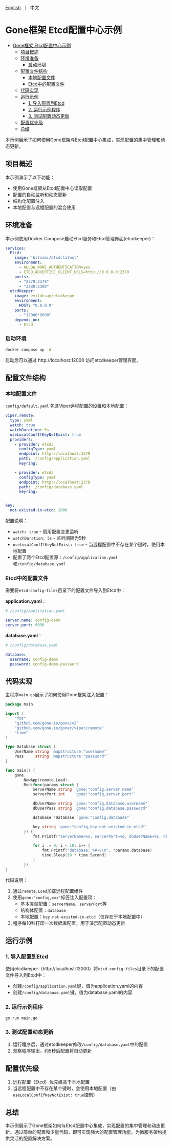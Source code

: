 [//]: # (desc: Etcd配置中心示例)

<p>
    <a href="README.md">English</a>&nbsp ｜&nbsp 中文
</p>

# Gone框架 Etcd配置中心示例

- [Gone框架 Etcd配置中心示例](#gone框架-etcd配置中心示例)
  - [项目概述](#项目概述)
  - [环境准备](#环境准备)
    - [启动环境](#启动环境)
  - [配置文件结构](#配置文件结构)
    - [本地配置文件](#本地配置文件)
    - [Etcd中的配置文件](#etcd中的配置文件)
  - [代码实现](#代码实现)
  - [运行示例](#运行示例)
    - [1. 导入配置到Etcd](#1-导入配置到etcd)
    - [2. 运行示例程序](#2-运行示例程序)
    - [3. 测试配置动态更新](#3-测试配置动态更新)
  - [配置优先级](#配置优先级)
  - [总结](#总结)


本示例展示了如何使用Gone框架与Etcd配置中心集成，实现配置的集中管理和动态更新。

## 项目概述

本示例演示了以下功能：

- 使用Gone框架从Etcd配置中心读取配置
- 配置的自动监听和动态更新
- 结构化配置注入
- 本地配置与远程配置的混合使用

## 环境准备

本示例使用Docker Compose启动Etcd服务和Etcd管理界面(etcdkeeper)：

```yaml
services:
  Etcd:
    image: 'bitnami/etcd:latest'
    environment:
      - ALLOW_NONE_AUTHENTICATION=yes
      - ETCD_ADVERTISE_CLIENT_URLS=http://0.0.0.0:2379
    ports:
      - "2379:2379"
      - "2380:2380"
  etcdKeeper:
    image: evildecay/etcdkeeper
    environment:
      HOST: "0.0.0.0"
    ports:
      - "12000:8080"
    depends_on:
      - Etcd
```

### 启动环境

```bash
docker-compose up -d
```

启动后可以通过 http://localhost:12000 访问etcdkeeper管理界面。

## 配置文件结构

### 本地配置文件

`config/default.yaml` 包含Viper远程配置的设置和本地配置：

```yaml
viper.remote:
  type: yaml
  watch: true
  watchDuration: 5s
  useLocalConfIfKeyNotExist: true
  providers:
    - provider: etcd3
      configType: yaml
      endpoint: http://localhost:2379
      path:  /config/application.yaml
      keyring:

    - provider: etcd3
      configType: yaml
      endpoint: http://localhost:2379
      path:  /config/database.yaml
      keyring:


key:
  not-existed-in-etcd: 1000
```

配置说明：
- `watch: true` - 启用配置变更监听
- `watchDuration: 5s` - 监听间隔为5秒
- `useLocalConfIfKeyNotExist: true` - 当远程配置中不存在某个键时，使用本地配置
- 配置了两个Etcd配置源：`/config/application.yaml`和`/config/database.yaml`

### Etcd中的配置文件

需要将`etcd-config-files`目录下的配置文件导入到Etcd中：

**application.yaml**：
```yaml
# /config/application.yaml

server.name: config-demo
server.port: 9090
```

**database.yaml**：
```yaml
# /config/database.yaml

database:
  username: config-demo
  password: config-demo-password
```

## 代码实现

主程序`main.go`展示了如何使用Gone框架注入配置：

```go
package main

import (
	"fmt"
	"github.com/gone-io/gone/v2"
	"github.com/gone-io/goner/viper/remote"
	"time"
)

type Database struct {
	UserName string `mapstructure:"username"`
	Pass     string `mapstructure:"password"`
}

func main() {
	gone.
		NewApp(remote.Load).
		Run(func(params struct {
			serverName string `gone:"config,server.name"`
			serverPort int    `gone:"config,server.port"`

			dbUserName string `gone:"config,database.username"`
			dbUserPass string `gone:"config,database.password"`

			database *Database `gone:"config,database"`

			key string `gone:"config,key.not-existed-in-etcd"`
		}) {
			fmt.Printf("serverName=%s, serverPort=%d, dbUserName=%s, dbUserPass=%s, key=%s\n", params.serverName, params.serverPort, params.dbUserName, params.dbUserPass, params.key)

			for i := 0; i < 10; i++ {
				fmt.Printf("database: %#+v\n", *params.database)
				time.Sleep(10 * time.Second)
			}
		})
}
```

代码说明：

1. 通过`remote.Load`加载远程配置组件
2. 使用`gone:"config,xxx"`标签注入配置项：
   - 基本类型配置：`serverName`、`serverPort`等
   - 结构体配置：`database`
   - 本地配置：`key.not-existed-in-etcd`（仅存在于本地配置中）
3. 程序每10秒打印一次数据库配置，用于演示配置动态更新

## 运行示例

### 1. 导入配置到Etcd

使用etcdkeeper（http://localhost:12000）将`etcd-config-files`目录下的配置文件导入到Etcd中：

- 创建`/config/application.yaml`键，值为application.yaml的内容
- 创建`/config/database.yaml`键，值为database.yaml的内容

### 2. 运行示例程序

```bash
go run main.go
```

### 3. 测试配置动态更新

1. 运行程序后，通过etcdkeeper修改`/config/database.yaml`中的配置
2. 观察程序输出，约5秒后配置将自动更新

## 配置优先级

1. 远程配置（Etcd）优先级高于本地配置
2. 当远程配置中不存在某个键时，会使用本地配置（由`useLocalConfIfKeyNotExist: true`控制）

## 总结

本示例展示了Gone框架如何与Etcd配置中心集成，实现配置的集中管理和动态更新。通过简单的配置和少量代码，即可实现强大的配置管理功能，为微服务架构提供灵活的配置解决方案。